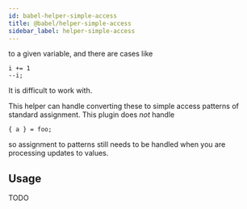 ```yaml
---
id: babel-helper-simple-access
title: @babel/helper-simple-access
sidebar_label: helper-simple-access
---
```


to a given variable, and there are cases like

```
i += 1
--i;
```

It is difficult to work with.

This helper can handle converting these to simple access patterns of standard
assignment. This plugin does _not_ handle

```
{ a } = foo;
```

so assignment to patterns still needs to be handled when you are processing
updates to values.

## Usage

TODO

